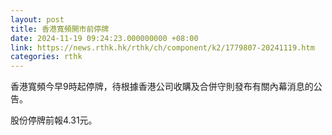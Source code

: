 ```yaml
---
layout: post
title: 香港寬頻開市前停牌
date: 2024-11-19 09:24:23.000000000 +08:00
link: https://news.rthk.hk/rthk/ch/component/k2/1779807-20241119.htm
categories: rthk
---
```


香港寬頻今早9時起停牌，待根據香港公司收購及合併守則發布有關內幕消息的公告。

股份停牌前報4.31元。
